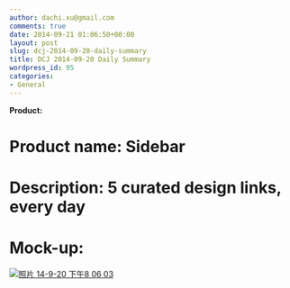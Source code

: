 ```yaml
---
author: dachi.xu@gmail.com
comments: true
date: 2014-09-21 01:06:50+00:00
layout: post
slug: dcj-2014-09-20-daily-summary
title: DCJ 2014-09-20 Daily Summary
wordpress_id: 95
categories:
- General
---
```


**Product:**

# Product name: Sidebar

# Description: 5 curated design links, every day

# Mock-up:

[![照片 14-9-20 下午8 06 03](http://dachicj.com/wp-content/uploads/2014/09/照片-14-9-20-下午8-06-03-300x225.png)](http://dachicj.com/wp-content/uploads/2014/09/照片-14-9-20-下午8-06-03.png)

